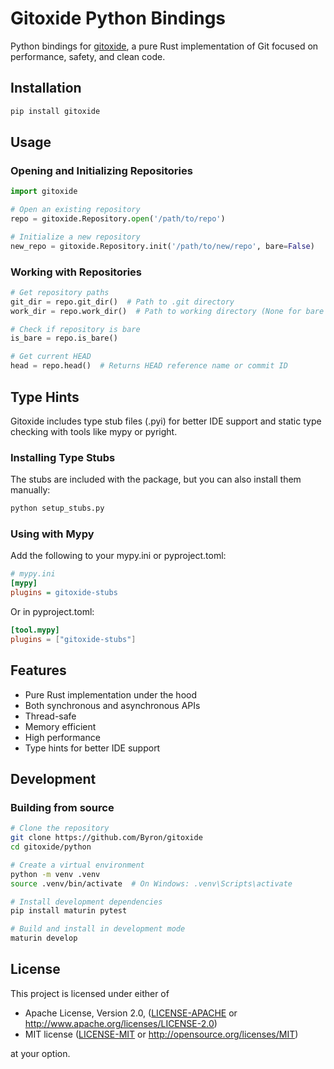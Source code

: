 # Gitoxide Python Bindings

Python bindings for [gitoxide](https://github.com/Byron/gitoxide), a pure Rust implementation of Git focused on performance, safety, and clean code.

## Installation

```bash
pip install gitoxide
```

## Usage

### Opening and Initializing Repositories

```python
import gitoxide

# Open an existing repository
repo = gitoxide.Repository.open('/path/to/repo')

# Initialize a new repository
new_repo = gitoxide.Repository.init('/path/to/new/repo', bare=False)
```

### Working with Repositories

```python
# Get repository paths
git_dir = repo.git_dir()  # Path to .git directory
work_dir = repo.work_dir()  # Path to working directory (None for bare repos)

# Check if repository is bare
is_bare = repo.is_bare()

# Get current HEAD
head = repo.head()  # Returns HEAD reference name or commit ID
```

## Type Hints

Gitoxide includes type stub files (.pyi) for better IDE support and static type checking with tools like mypy or pyright.

### Installing Type Stubs

The stubs are included with the package, but you can also install them manually:

```bash
python setup_stubs.py
```

### Using with Mypy

Add the following to your mypy.ini or pyproject.toml:

```ini
# mypy.ini
[mypy]
plugins = gitoxide-stubs
```

Or in pyproject.toml:

```toml
[tool.mypy]
plugins = ["gitoxide-stubs"]
```

## Features

- Pure Rust implementation under the hood
- Both synchronous and asynchronous APIs
- Thread-safe
- Memory efficient
- High performance
- Type hints for better IDE support

## Development

### Building from source

```bash
# Clone the repository
git clone https://github.com/Byron/gitoxide
cd gitoxide/python

# Create a virtual environment
python -m venv .venv
source .venv/bin/activate  # On Windows: .venv\Scripts\activate

# Install development dependencies
pip install maturin pytest

# Build and install in development mode
maturin develop
```

## License

This project is licensed under either of

- Apache License, Version 2.0, ([LICENSE-APACHE](LICENSE-APACHE) or http://www.apache.org/licenses/LICENSE-2.0)
- MIT license ([LICENSE-MIT](LICENSE-MIT) or http://opensource.org/licenses/MIT)

at your option.